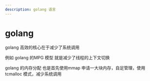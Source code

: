 ```yaml
---
description: golang 语言
---
```


# golang

golang 高效的核心在于减少了系统调用

例如 golang 的MPG 模型 就是减少了线程的上下文切换

golang 的内存分配 也是首先使用mmap 申请一大块内存，自足管理，使用tcmalloc 模式，减少系统调用

